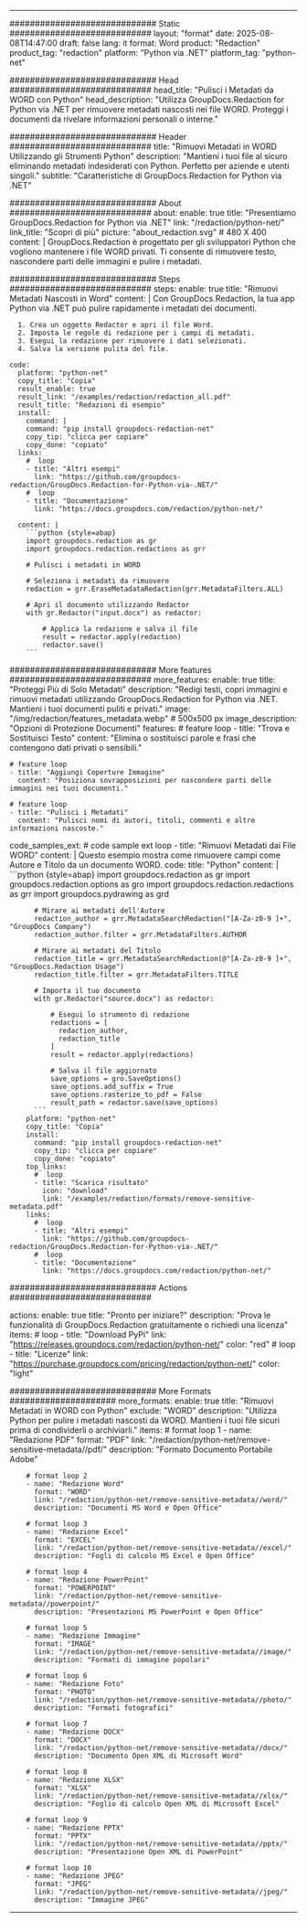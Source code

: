 
---
############################# Static ############################
layout: "format"
date:  2025-08-08T14:47:00
draft: false
lang: it
format: Word
product: "Redaction"
product_tag: "redaction"
platform: "Python via .NET"
platform_tag: "python-net"

############################# Head ############################
head_title: "Pulisci i Metadati da WORD con Python"
head_description: "Utilizza GroupDocs.Redaction for Python via .NET per rimuovere metadati nascosti nei file WORD. Proteggi i documenti da rivelare informazioni personali o interne."

############################# Header ############################
title: "Rimuovi Metadati in WORD Utilizzando gli Strumenti Python" 
description: "Mantieni i tuoi file al sicuro eliminando metadati indesiderati con Python. Perfetto per aziende e utenti singoli."
subtitle: "Caratteristiche di GroupDocs.Redaction for Python via .NET" 

############################# About ############################
about:
    enable: true
    title: "Presentiamo GroupDocs.Redaction for Python via .NET"
    link: "/redaction/python-net/"
    link_title: "Scopri di più"
    picture: "about_redaction.svg" # 480 X 400
    content: |
       GroupDocs.Redaction è progettato per gli sviluppatori Python che vogliono mantenere i file WORD privati. Ti consente di rimuovere testo, nascondere parti delle immagini e pulire i metadati.

############################# Steps ############################
steps:
    enable: true
    title: "Rimuovi Metadati Nascosti in Word"
    content: |
      Con GroupDocs.Redaction, la tua app Python via .NET può pulire rapidamente i metadati dei documenti.
      
      1. Crea un oggetto Redactor e apri il file Word.
      2. Imposta le regole di redazione per i campi di metadati.
      3. Esegui la redazione per rimuovere i dati selezionati.
      4. Salva la versione pulita del file.
   
    code:
      platform: "python-net"
      copy_title: "Copia"
      result_enable: true
      result_link: "/examples/redaction/redaction_all.pdf"
      result_title: "Redazioni di esempio"
      install:
        command: |
        command: "pip install groupdocs-redaction-net"
        copy_tip: "clicca per copiare"
        copy_done: "copiato"
      links:
        #  loop
        - title: "Altri esempi"
          link: "https://github.com/groupdocs-redaction/GroupDocs.Redaction-for-Python-via-.NET/"
        #  loop
        - title: "Documentazione"
          link: "https://docs.groupdocs.com/redaction/python-net/"
          
      content: |
        ```python {style=abap}
        import groupdocs.redaction as gr
        import groupdocs.redaction.redactions as grr

        # Pulisci i metadati in WORD

        # Seleziona i metadati da rimuovere
        redaction = grr.EraseMetadataRedaction(grr.MetadataFilters.ALL)

        # Apri il documento utilizzando Redactor
        with gr.Redactor("input.docx") as redactor:

            # Applica la redazione e salva il file
            result = redactor.apply(redaction)
            redactor.save()
        ```            


############################# More features ############################
more_features:
  enable: true
  title: "Proteggi Più di Solo Metadati"
  description: "Redigi testi, copri immagini e rimuovi metadati utilizzando GroupDocs.Redaction for Python via .NET. Mantieni i tuoi documenti puliti e privati."
  image: "/img/redaction/features_metadata.webp" # 500x500 px
  image_description: "Opzioni di Protezione Documenti"
  features:
    # feature loop
    - title: "Trova e Sostituisci Testo"
      content: "Elimina o sostituisci parole e frasi che contengono dati privati o sensibili."

    # feature loop
    - title: "Aggiungi Coperture Immagine"
      content: "Posiziona sovrapposizioni per nascondere parti delle immagini nei tuoi documenti."

    # feature loop
    - title: "Pulisci i Metadati"
      content: "Pulisci nomi di autori, titoli, commenti e altre informazioni nascoste."
      
  code_samples_ext:
    # code sample ext loop
    - title: "Rimuovi Metadati dai File WORD"
      content: |
        Questo esempio mostra come rimuovere campi come Autore e Titolo da un documento WORD.
      code:
        title: "Python"
        content: |
          ```python {style=abap}
          import groupdocs.redaction as gr
          import groupdocs.redaction.options as gro
          import groupdocs.redaction.redactions as grr
          import groupdocs.pydrawing as grd

          # Mirare ai metadati dell'Autore
          redaction_author = grr.MetadataSearchRedaction("[A-Za-z0-9 ]+", "GroupDocs Company")
          redaction_author.filter = grr.MetadataFilters.AUTHOR

          # Mirare ai metadati del Titolo
          redaction_title = grr.MetadataSearchRedaction(@"[A-Za-z0-9 ]+", "GroupDocs.Redaction Usage")
          redaction_title.filter = grr.MetadataFilters.TITLE

          # Importa il tuo documento
          with gr.Redactor("source.docx") as redactor:

              # Esegui lo strumento di redazione
              redactions = [
                redaction_author,
                redaction_title
              ]
              result = redactor.apply(redactions)

              # Salva il file aggiornato
              save_options = gro.SaveOptions()
              save_options.add_suffix = True
              save_options.rasterize_to_pdf = False
              result_path = redactor.save(save_options)
          ```
        platform: "python-net"
        copy_title: "Copia"
        install:
          command: "pip install groupdocs-redaction-net"
          copy_tip: "clicca per copiare"
          copy_done: "copiato"
        top_links:
          #  loop
          - title: "Scarica risultato"
            icon: "download"
            link: "/examples/redaction/formats/remove-sensitive-metadata.pdf"
        links:
          #  loop
          - title: "Altri esempi"
            link: "https://github.com/groupdocs-redaction/GroupDocs.Redaction-for-Python-via-.NET/"
          #  loop
          - title: "Documentazione"
            link: "https://docs.groupdocs.com/redaction/python-net/"


############################# Actions ############################

actions:
  enable: true
  title: "Pronto per iniziare?"
  description: "Prova le funzionalità di GroupDocs.Redaction gratuitamente o richiedi una licenza"
  items:
    #  loop
    - title: "Download PyPi"
      link: "https://releases.groupdocs.com/redaction/python-net/"
      color: "red"
        #  loop
    - title: "Licenze"
      link: "https://purchase.groupdocs.com/pricing/redaction/python-net/"
      color: "light"


############################# More Formats #####################
more_formats:
    enable: true
    title: "Rimuovi Metadati in WORD con Python"
    exclude: "WORD"
    description: "Utilizza Python per pulire i metadati nascosti da WORD. Mantieni i tuoi file sicuri prima di condividerli o archiviarli."
    items: 
        # format loop 1
        - name: "Redazione PDF"
          format: "PDF"
          link: "/redaction/python-net/remove-sensitive-metadata//pdf/"
          description: "Formato Documento Portabile Adobe"

        # format loop 2
        - name: "Redazione Word"
          format: "WORD"
          link: "/redaction/python-net/remove-sensitive-metadata//word/"
          description: "Documenti MS Word e Open Office"
          
        # format loop 3
        - name: "Redazione Excel"
          format: "EXCEL"
          link: "/redaction/python-net/remove-sensitive-metadata//excel/"
          description: "Fogli di calcolo MS Excel e Open Office"

        # format loop 4
        - name: "Redazione PowerPoint"
          format: "POWERPOINT"
          link: "/redaction/python-net/remove-sensitive-metadata//powerpoint/"
          description: "Presentazioni MS PowerPoint e Open Office"

        # format loop 5
        - name: "Redazione Immagine"
          format: "IMAGE"
          link: "/redaction/python-net/remove-sensitive-metadata//image/"
          description: "Formati di immagine popolari"

        # format loop 6
        - name: "Redazione Foto"
          format: "PHOTO"
          link: "/redaction/python-net/remove-sensitive-metadata//photo/"
          description: "Formati fotografici"

        # format loop 7
        - name: "Redazione DOCX"
          format: "DOCX"
          link: "/redaction/python-net/remove-sensitive-metadata//docx/"
          description: "Documento Open XML di Microsoft Word"
          
        # format loop 8
        - name: "Redazione XLSX"
          format: "XLSX"
          link: "/redaction/python-net/remove-sensitive-metadata//xlsx/"
          description: "Foglio di calcolo Open XML di Microsoft Excel"
          
        # format loop 9
        - name: "Redazione PPTX"
          format: "PPTX"
          link: "/redaction/python-net/remove-sensitive-metadata//pptx/"
          description: "Presentazione Open XML di PowerPoint"

        # format loop 10
        - name: "Redazione JPEG"
          format: "JPEG"
          link: "/redaction/python-net/remove-sensitive-metadata//jpeg/"
          description: "Immagine JPEG"


---